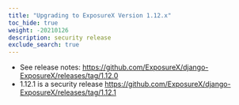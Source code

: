 ```yaml
---
title: "Upgrading to ExposureX Version 1.12.x"
toc_hide: true
weight: -20210126
description: security release
exclude_search: true
---
```

- See release notes: https://github.com/ExposureX/django-ExposureX/releases/tag/1.12.0
- 1.12.1 is a security release https://github.com/ExposureX/django-ExposureX/releases/tag/1.12.1
